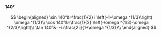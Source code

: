 #### 140°

$$
\begin{aligned}
\sin 140°&=\frac{1}{2} i \left(-1+\omega ^{1/3}\right) \omega ^{1/3}\\
\cos 140°&=\frac{1}{2} \left(-\omega ^{1/3}-\omega ^{2/3}\right)\\
\tan 140°&=-i+\frac{2 i}{1+\omega ^{1/3}}\\
\end{aligned}
$$

